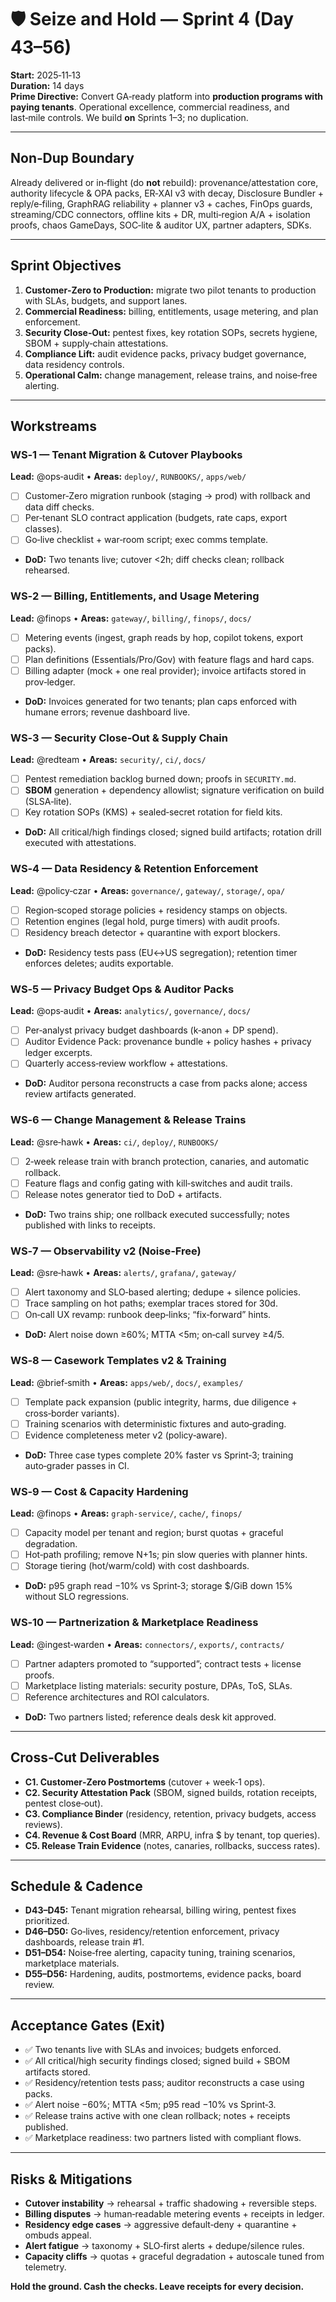 # 🛡️ Seize and Hold — Sprint 4 (Day 43–56)

**Start:** 2025‑11‑13  
**Duration:** 14 days  
**Prime Directive:** Convert GA‑ready platform into **production programs with paying tenants**. Operational excellence, commercial readiness, and last‑mile controls. We build **on** Sprints 1–3; no duplication.

---
## Non‑Dup Boundary
Already delivered or in‑flight (do **not** rebuild): provenance/attestation core, authority lifecycle & OPA packs, ER‑XAI v3 with decay, Disclosure Bundler + reply/e‑filing, GraphRAG reliability + planner v3 + caches, FinOps guards, streaming/CDC connectors, offline kits + DR, multi‑region A/A + isolation proofs, chaos GameDays, SOC‑lite & auditor UX, partner adapters, SDKs.

---
## Sprint Objectives
1) **Customer‑Zero to Production:** migrate two pilot tenants to production with SLAs, budgets, and support lanes.  
2) **Commercial Readiness:** billing, entitlements, usage metering, and plan enforcement.  
3) **Security Close‑Out:** pentest fixes, key rotation SOPs, secrets hygiene, SBOM + supply‑chain attestations.  
4) **Compliance Lift:** audit evidence packs, privacy budget governance, data residency controls.  
5) **Operational Calm:** change management, release trains, and noise‑free alerting.

---
## Workstreams

### WS‑1 — Tenant Migration & Cutover Playbooks
**Lead:** @ops‑audit • **Areas:** `deploy/`, `RUNBOOKS/`, `apps/web/`
- [ ] Customer‑Zero migration runbook (staging → prod) with rollback and data diff checks.  
- [ ] Per‑tenant SLO contract application (budgets, rate caps, export classes).  
- [ ] Go‑live checklist + war‑room script; exec comms template.  
- **DoD:** Two tenants live; cutover <2h; diff checks clean; rollback rehearsed.

### WS‑2 — Billing, Entitlements, and Usage Metering
**Lead:** @finops • **Areas:** `gateway/`, `billing/`, `finops/`, `docs/`
- [ ] Metering events (ingest, graph reads by hop, copilot tokens, export packs).  
- [ ] Plan definitions (Essentials/Pro/Gov) with feature flags and hard caps.  
- [ ] Billing adapter (mock + one real provider); invoice artifacts stored in prov‑ledger.  
- **DoD:** Invoices generated for two tenants; plan caps enforced with humane errors; revenue dashboard live.

### WS‑3 — Security Close‑Out & Supply Chain
**Lead:** @redteam • **Areas:** `security/`, `ci/`, `docs/`
- [ ] Pentest remediation backlog burned down; proofs in `SECURITY.md`.  
- [ ] **SBOM** generation + dependency allowlist; signature verification on build (SLSA‑lite).  
- [ ] Key rotation SOPs (KMS) + sealed‑secret rotation for field kits.  
- **DoD:** All critical/high findings closed; signed build artifacts; rotation drill executed with attestations.

### WS‑4 — Data Residency & Retention Enforcement
**Lead:** @policy‑czar • **Areas:** `governance/`, `gateway/`, `storage/`, `opa/`
- [ ] Region‑scoped storage policies + residency stamps on objects.  
- [ ] Retention engines (legal hold, purge timers) with audit proofs.  
- [ ] Residency breach detector + quarantine with export blockers.  
- **DoD:** Residency tests pass (EU↔US segregation); retention timer enforces deletes; audits exportable.

### WS‑5 — Privacy Budget Ops & Auditor Packs
**Lead:** @ops‑audit • **Areas:** `analytics/`, `governance/`, `docs/`
- [ ] Per‑analyst privacy budget dashboards (k‑anon + DP spend).  
- [ ] Auditor Evidence Pack: provenance bundle + policy hashes + privacy ledger excerpts.  
- [ ] Quarterly access‑review workflow + attestations.  
- **DoD:** Auditor persona reconstructs a case from packs alone; access review artifacts generated.

### WS‑6 — Change Management & Release Trains
**Lead:** @sre‑hawk • **Areas:** `ci/`, `deploy/`, `RUNBOOKS/`
- [ ] 2‑week release train with branch protection, canaries, and automatic rollback.  
- [ ] Feature flags and config gating with kill‑switches and audit trails.  
- [ ] Release notes generator tied to DoD + artifacts.  
- **DoD:** Two trains ship; one rollback executed successfully; notes published with links to receipts.

### WS‑7 — Observability v2 (Noise‑Free)
**Lead:** @sre‑hawk • **Areas:** `alerts/`, `grafana/`, `gateway/`
- [ ] Alert taxonomy and SLO‑based alerting; dedupe + silence policies.  
- [ ] Trace sampling on hot paths; exemplar traces stored for 30d.  
- [ ] On‑call UX revamp: runbook deep‑links; “fix‑forward” hints.  
- **DoD:** Alert noise down ≥60%; MTTA <5m; on‑call survey ≥4/5.

### WS‑8 — Casework Templates v2 & Training
**Lead:** @brief‑smith • **Areas:** `apps/web/`, `docs/`, `examples/`
- [ ] Template pack expansion (public integrity, harms, due diligence + cross‑border variants).  
- [ ] Training scenarios with deterministic fixtures and auto‑grading.  
- [ ] Evidence completeness meter v2 (policy‑aware).  
- **DoD:** Three case types complete 20% faster vs Sprint‑3; training auto‑grader passes in CI.

### WS‑9 — Cost & Capacity Hardening
**Lead:** @finops • **Areas:** `graph-service/`, `cache/`, `finops/`
- [ ] Capacity model per tenant and region; burst quotas + graceful degradation.  
- [ ] Hot‑path profiling; remove N+1s; pin slow queries with planner hints.  
- [ ] Storage tiering (hot/warm/cold) with cost dashboards.  
- **DoD:** p95 graph read −10% vs Sprint‑3; storage $/GiB down 15% without SLO regressions.

### WS‑10 — Partnerization & Marketplace Readiness
**Lead:** @ingest‑warden • **Areas:** `connectors/`, `exports/`, `contracts/`
- [ ] Partner adapters promoted to “supported”; contract tests + license proofs.  
- [ ] Marketplace listing materials: security posture, DPAs, ToS, SLAs.  
- [ ] Reference architectures and ROI calculators.  
- **DoD:** Two partners listed; reference deals desk kit approved.

---
## Cross‑Cut Deliverables
- **C1. Customer‑Zero Postmortems** (cutover + week‑1 ops).  
- **C2. Security Attestation Pack** (SBOM, signed builds, rotation receipts, pentest close‑out).  
- **C3. Compliance Binder** (residency, retention, privacy budgets, access reviews).  
- **C4. Revenue & Cost Board** (MRR, ARPU, infra $ by tenant, top queries).  
- **C5. Release Train Evidence** (notes, canaries, rollbacks, success rates).

---
## Schedule & Cadence
- **D43–D45:** Tenant migration rehearsal, billing wiring, pentest fixes prioritized.  
- **D46–D50:** Go‑lives, residency/retention enforcement, privacy dashboards, release train #1.  
- **D51–D54:** Noise‑free alerting, capacity tuning, training scenarios, marketplace materials.  
- **D55–D56:** Hardening, audits, postmortems, evidence packs, board review.

---
## Acceptance Gates (Exit)
- ✅ Two tenants live with SLAs and invoices; budgets enforced.  
- ✅ All critical/high security findings closed; signed build + SBOM artifacts stored.  
- ✅ Residency/retention tests pass; auditor reconstructs a case using packs.  
- ✅ Alert noise −60%; MTTA <5m; p95 read −10% vs Sprint‑3.  
- ✅ Release trains active with one clean rollback; notes + receipts published.  
- ✅ Marketplace readiness: two partners listed with compliant flows.

---
## Risks & Mitigations
- **Cutover instability** → rehearsal + traffic shadowing + reversible steps.  
- **Billing disputes** → human‑readable metering events + receipts in ledger.  
- **Residency edge cases** → aggressive default‑deny + quarantine + ombuds appeal.  
- **Alert fatigue** → taxonomy + SLO‑first alerts + dedupe/silence rules.  
- **Capacity cliffs** → quotas + graceful degradation + autoscale tuned from telemetry.

**Hold the ground. Cash the checks. Leave receipts for every decision.**


